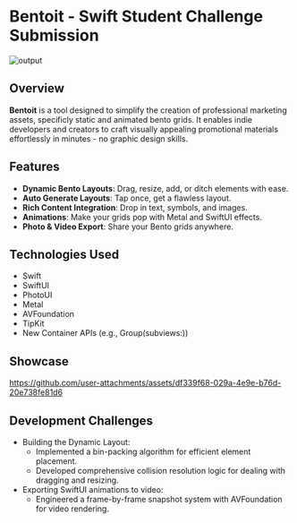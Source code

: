  # Bentoit - Swift Student Challenge Submission
 ![output](https://github.com/user-attachments/assets/0ff32c3f-31ff-4218-a39a-b9fa90e03c8d)
## Overview
**Bentoit** is a tool designed to simplify the creation of professional marketing assets, specificly static and animated bento grids. It enables indie developers and creators to craft visually appealing promotional materials effortlessly in minutes - no graphic design skills.

## Features
  - **Dynamic Bento Layouts**: Drag, resize, add, or ditch elements with ease.
  - **Auto Generate Layouts**: Tap once, get a flawless layout.
  - **Rich Content Integration**: Drop in text, symbols, and images.
  - **Animations**: Make your grids pop with Metal and SwiftUI effects.
  - **Photo & Video Export**: Share your Bento grids anywhere.

## Technologies Used
  - Swift
  - SwiftUI
  - PhotoUI
  - Metal
  - AVFoundation
  - TipKit
  - New Container APIs (e.g., Group(subviews:))

## Showcase
https://github.com/user-attachments/assets/df339f68-029a-4e9e-b76d-20e738fe81d6

## Development Challenges
  - Building the Dynamic Layout:
    - Implemented a bin-packing algorithm for efficient element placement.
    - Developed comprehensive collision resolution logic for dealing with dragging and resizing.
  - Exporting SwiftUI animations to video:
    - Engineered a frame-by-frame snapshot system with AVFoundation for video rendering.
